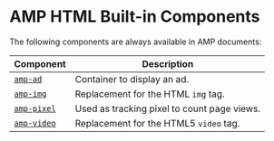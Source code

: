 # AMP HTML Built-in Components

The following components are always available in AMP documents:

| Component                   | Description                                 |
| --------------------------- | ------------------------------------------- |
| [`amp-ad`](amp-ad.md)       | Container to display an ad.                 |
| [`amp-img`](amp-img.md)     | Replacement for the HTML `img` tag.         |
| [`amp-pixel`](amp-pixel.md) | Used as tracking pixel to count page views. |
| [`amp-video`](amp-video.md) | Replacement for the HTML5 `video` tag.      |
